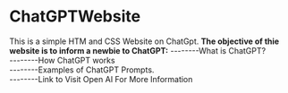 # ChatGPTWebsite
This is a simple HTM and CSS Website on ChatGpt.
**The objective of thie website is to inform a newbie to ChatGPT:** 
--------What is ChatGPT? <br>
--------How ChatGPT works <br>
--------Examples of ChatGPT Prompts. <br>
--------Link to Visit Open AI For More Information <br>
